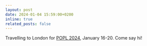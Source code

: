 ```yaml
---
layout: post
date: 2024-01-04 15:59:00+0200
inline: true
related_posts: false
---
```


Travelling to London for <a href="https://popl24.sigplan.org">POPL
2024</a>, January 16-20. Come say hi!